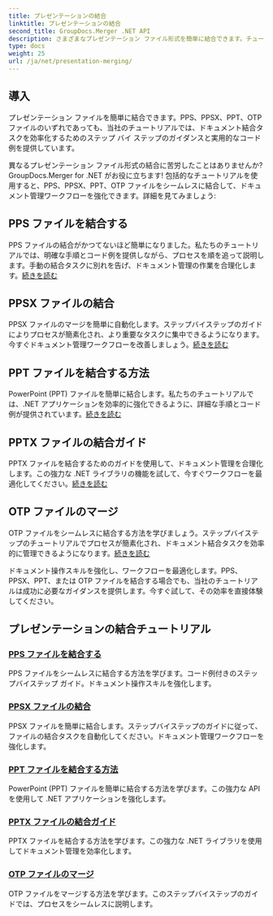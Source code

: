 ```yaml
---
title: プレゼンテーションの結合
linktitle: プレゼンテーションの結合
second_title: GroupDocs.Merger .NET API
description: さまざまなプレゼンテーション ファイル形式を簡単に結合できます。チュートリアルに従って、PPS、PPSX、PPT、OTP ファイルを効率的に結合してください。#GroupDocs.Merger
type: docs
weight: 25
url: /ja/net/presentation-merging/
---
```

## 導入

プレゼンテーション ファイルを簡単に結合できます。PPS、PPSX、PPT、OTP ファイルのいずれであっても、当社のチュートリアルでは、ドキュメント結合タスクを効率化するためのステップ バイ ステップのガイダンスと実用的なコード例を提供しています。

異なるプレゼンテーション ファイル形式の結合に苦労したことはありませんか? GroupDocs.Merger for .NET がお役に立ちます! 包括的なチュートリアルを使用すると、PPS、PPSX、PPT、OTP ファイルをシームレスに結合して、ドキュメント管理ワークフローを強化できます。詳細を見てみましょう:

##  PPS ファイルを結合する

PPS ファイルの結合がかつてないほど簡単になりました。私たちのチュートリアルでは、明確な手順とコード例を提供しながら、プロセスを順を追って説明します。手動の結合タスクに別れを告げ、ドキュメント管理の作業を合理化します。[続きを読む](./merge-pps-files/)

##  PPSX ファイルの結合

PPSX ファイルのマージを簡単に自動化します。ステップバイステップのガイドによりプロセスが簡素化され、より重要なタスクに集中できるようになります。今すぐドキュメント管理ワークフローを改善しましょう。[続きを読む](./merging-ppsx-files/)

##  PPT ファイルを結合する方法

PowerPoint (PPT) ファイルを簡単に結合します。私たちのチュートリアルでは、.NET アプリケーションを効率的に強化できるように、詳細な手順とコード例が提供されています。[続きを読む](./how-to-merge-ppt-files/)

##  PPTX ファイルの結合ガイド

PPTX ファイルを結合するためのガイドを使用して、ドキュメント管理を合理化します。この強力な .NET ライブラリの機能を試して、今すぐワークフローを最適化してください。[続きを読む](./guide-merging-pptx-files/)

##  OTP ファイルのマージ

OTP ファイルをシームレスに結合する方法を学びましょう。ステップバイステップのチュートリアルでプロセスが簡素化され、ドキュメント結合タスクを効率的に管理できるようになります。[続きを読む](./merging-otp-files/)

ドキュメント操作スキルを強化し、ワークフローを最適化します。PPS、PPSX、PPT、または OTP ファイルを結合する場合でも、当社のチュートリアルは成功に必要なガイダンスを提供します。今すぐ試して、その効率を直接体験してください。
## プレゼンテーションの結合チュートリアル
### [PPS ファイルを結合する](./merge-pps-files/)
PPS ファイルをシームレスに結合する方法を学びます。コード例付きのステップバイステップ ガイド。ドキュメント操作スキルを強化します。
### [PPSX ファイルの結合](./merging-ppsx-files/)
PPSX ファイルを簡単に結合します。ステップバイステップのガイドに従って、ファイルの結合タスクを自動化してください。ドキュメント管理ワークフローを強化します。
### [PPT ファイルを結合する方法](./how-to-merge-ppt-files/)
PowerPoint (PPT) ファイルを簡単に結合する方法を学びます。この強力な API を使用して .NET アプリケーションを強化します。
### [PPTX ファイルの結合ガイド](./guide-merging-pptx-files/)
PPTX ファイルを結合する方法を学びます。この強力な .NET ライブラリを使用してドキュメント管理を効率化します。
### [OTP ファイルのマージ](./merging-otp-files/)
OTP ファイルをマージする方法を学びます。このステップバイステップのガイドでは、プロセスをシームレスに説明します。